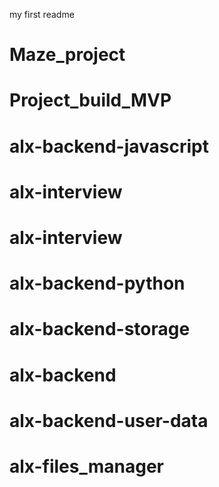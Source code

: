 my first readme
# Maze_project
# Project_build_MVP
# alx-backend-javascript
# alx-interview
# alx-interview
# alx-backend-python
# alx-backend-storage
# alx-backend
# alx-backend-user-data
# alx-files_manager
